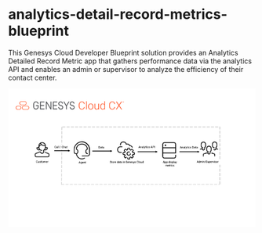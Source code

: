 # analytics-detail-record-metrics-blueprint
This Genesys Cloud Developer Blueprint solution provides an Analytics Detailed Record Metric app that gathers performance data via the analytics API and enables an admin or supervisor to analyze the efficiency of their contact center. 

![Flowchart](blueprint/images/flowchart.png "Flowchart")

